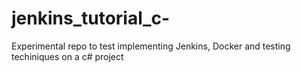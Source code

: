 # jenkins_tutorial_c-
Experimental repo to test implementing Jenkins, Docker and testing techiniques on a c# project
